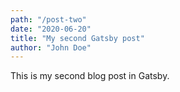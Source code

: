 ```yaml
---
path: "/post-two"
date: "2020-06-20"
title: "My second Gatsby post"
author: "John Doe"
---
```


This is my second blog post in Gatsby.

